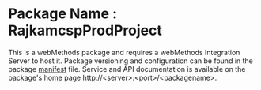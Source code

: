 # Package Name : RajkamcspProdProject
This is a webMethods package and requires a webMethods Integration Server to host it. Package versioning and configuration can be found in the package [manifest](./RajkamcspProdProject/manifest.v3) file. Service and API documentation is available on the package's home page http://&lt;server&gt;:&lt;port&gt;/&lt;packagename>.